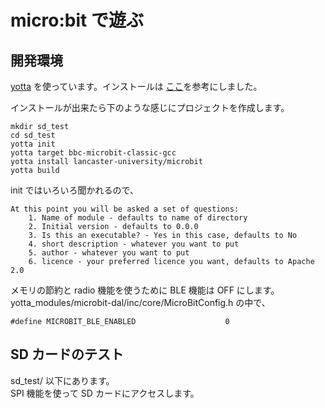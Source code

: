 # micro:bit で遊ぶ

## 開発環境
[yotta](http://docs.yottabuild.org/) を使っています。インストールは [ここ](https://www.iot-programmer.com/index.php/books/27-micro-bit-iot-in-c/chapters-micro-bit-iot-in-c/44-offline-c-c-development-with-the-micro-bit)を参考にしました。

インストールが出来たら下のような感じにプロジェクトを作成します。

```
mkdir sd_test
cd sd_test
yotta init
yotta target bbc-microbit-classic-gcc
yotta install lancaster-university/microbit
yotta build
```

init ではいろいろ聞かれるので、

```
At this point you will be asked a set of questions:
    1. Name of module - defaults to name of directory
    2. Initial version - defaults to 0.0.0
    3. Is this an executable? - Yes in this case, defaults to No
    4. short description - whatever you want to put
    5. author - whatever you want to put
    6. licence - your preferred licence you want, defaults to Apache 2.0
```


メモリの節約と radio 機能を使うために BLE 機能は OFF にします。  
yotta_modules/microbit-dal/inc/core/MicroBitConfig.h の中で、

```
#define MICROBIT_BLE_ENABLED                    0
```

## SD カードのテスト
sd_test/ 以下にあります。  
SPI 機能を使って SD カードにアクセスします。
